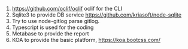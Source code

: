 1. https://github.com/oclif/oclif oclif for the CLI
2. Sqlite3 to provide DB service https://github.com/kriasoft/node-sqlite
3. Try to use node-gitlog parse gitlog. 
4. Typescript is used for the coding
5. Metabase to provide the report 
6. KOA to provide the basic platform, https://koa.bootcss.com/